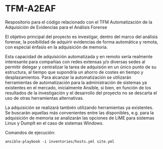 # TFM-A2EAF

  Respositorio para el código relacionado con el TFM Automatización de la Adquisición de Evidencias para el Análisis Forense

  El objetivo principal del proyecto es investigar, dentro del marco del análisis forense, la posibilidad de adquirir evidencias de forma automática y remota, con especial énfasis en la adquisición de memoria.

  Esta capacidad de adquisición automatizada y en remoto sería realmente interesante para compañías con redes extensas y/o diversas sedes al permitir delegar y centralizar la tarea de adquisión en un único punto de su estructura, al tiempo que supondría un ahorro de costes en tiempo y desplazamientos.
Para alcanzar la automatización se utilizarán herramientas de automatización para la administración de sistemas ya existentes en el mercado, inicialmente Ansible, si bien, en función de los resultados de la investigación y el desarrollo del proyecto no se descarta el uso de otras herramientas alternativas.

  La adquisición se realizará también utilizando herramientas ya existentes. Se buscarán aquellas más convenientes entre las disponibles, e.g. para la adquisición de memoria se analizarán las opciones de LiME para sistemas Linux y DumpIt en el caso de sistemas Windows.
  
  Comandos de ejecución:
  
    ansible-playbook -i inventories/hosts.yml site.yml

